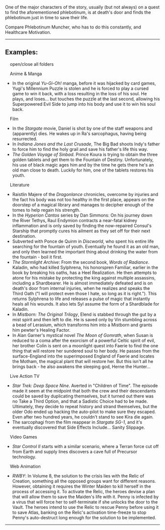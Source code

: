 One of the major characters of the story, usually (but not always) on a quest to find the aforementioned phlebotinum, is at death's door and finds the phlebotinum just in time to save their life.

Compare Phlebotinum Muncher, who has to do this constantly, and Healthcare Motivation.

___

## Examples:

    open/close all folders 

    Anime & Manga 

-   In the original _Yu-Gi-Oh!_ manga, before it was hijacked by card games, Yugi's Millennium Puzzle is stolen and he is forced to play a cursed game to win it back, with a loss resulting in the loss of his soul. He plays, and loses... but touches the puzzle at the last second, allowing his Superpowered Evil Side to jump into his body and use it to win his soul back.

    Film 

-   In the _Stargate_ movie, Daniel is shot by one of the staff weapons and (apparently) dies. He wakes up in Ra's sarcophagus, having being resurrected.
-   In _Indiana Jones and the Last Crusade_, The Big Bad shoots Indy's father to force him to find the holy grail and save his father's life this way.
-   _The Golden Voyage of Sinbad_. Prince Koura is trying to obtain the three golden tablets and get them to the Fountain of Destiny. Unfortunately, his use of black magic ages him and by the time he gets there he's an old man close to death. Luckily for him, one of the tablets restores his youth.

    Literature 

-   Raistlin Majere of the _Dragonlance_ chronicles, overcome by injuries and the fact his body was not too healthy in the first place, appears on the doorstep of a magical library and manages to decipher enough of the tomes to help regain his strength.
-   In the _Hyperion Cantos_ series by Dan Simmons: On his journey down the River Tethys, Raul Endymion contracts a near-fatal kidney inflammation and is only saved by finding the now-repaired Consul's Starship that promptly cures his ailment as they set off for their next destination.
-   Subverted with Ponce de Quirm in _Discworld_, who spent his entire life searching for the fountain of youth. Eventually he found it as an old man, and only then learned the important thing about drinking the water from the fountain - boil it first.
-   _The Stormlight Archive_: From the second book, _Words of Radiance_. Kaladin, who had killed Sylphrena, his honorspren Familiar, earlier in the book by breaking his oaths, has a Heel Realization. He then attempts to atone for his mistake by protecting the king against multiple assassins, including a Shardbearer. He is almost immediately defeated and is on death's door from internal injuries, when he realizes and speaks the Third Oath ("I will protect even those I hate, so long as it is right."). This returns Sylphrena to life and releases a pulse of magic that instantly heals all his wounds. It also lets Syl assume the form of a Shardblade for Kaladin.
-   In _Mistborn: The Original Trilogy_, Elend is stabbed through the gut by a mist spirit and then left to die. He is saved only by Vin stumbling across a bead of Lerasium, which transforms him into a Mistborn and grants him pewter's Healing Factor.
-   In Alan Garner's mystical novel _The Moon of Gomrath_, when Susan is reduced to a coma after the exorcism of a powerful Celtic spirit of evil, her brother Colin is sent on a moonlight quest into Faerie to find the one thing that will restore her sundered soul to her body. He passes from the surface-England into the superimposed England of Faerie and locates the Motham, the magical plant that will restore her. But this isn't all he brings back - he also awakens the sleeping god, Herne the Hunter...

    Live Action TV 

-   _Star Trek: Deep Space Nine_. Averted in "Children of Time". The episode made it seem at the midpoint that both the crew and their descendants could be saved by duplicating themselves, but it turned out there was no Take a Third Option, and that a Sadistic Choice had to be made. Ultimately, they decide to repeat history and strand themselves, but the older Odo ended up hacking the auto-pilot to make sure they escaped. Even after two hundred years, he couldn't stand to see Kira die again.
-   The sarcophagi from the film reappear in _Stargate SG-1_, and it's eventually discovered that Side Effects Include... Sanity Slippage.

    Video Games 

-   _Star Control II_ starts with a similar scenario, where a Terran force cut off from Earth and supply lines discovers a cave full of Precursor technology.

    Web Animation 

-   _RWBY_: In Volume 8, the solution to the crisis lies with the Relic of Creation, something all the opposed groups want for different reasons. However, obtaining it requires the Winter Maiden to kill herself in the process of accessing it. To activate the Relic, the heroes devise a plan that will allow them to save the Maiden's life with it. Penny is infected by a virus that will force her to self-terminate if she unlocks the door to the Vault. The heroes intend to use the Relic to rescue Penny before using it to save Atlas, banking on the Relic's activation time-freeze to stop Penny's auto-destruct long enough for the solution to be implemented.

___